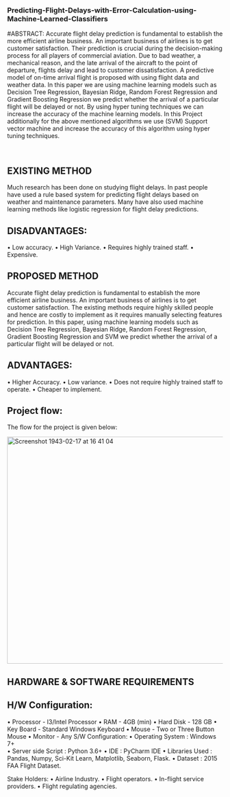 ### Predicting-Flight-Delays-with-Error-Calculation-using-Machine-Learned-Classifiers

#ABSTRACT:
Accurate flight delay prediction is fundamental to establish the more efficient airline business. An important business of airlines is to get customer satisfaction. Their prediction is crucial during the decision-making process for all players of commercial aviation. Due to bad weather, a mechanical reason, and the late arrival of the aircraft to the point of departure, flights delay and lead to customer dissatisfaction. A predictive model of on-time arrival flight is proposed with using flight data and weather data. In this paper we are using machine learning models such as Decision Tree Regression, Bayesian Ridge, Random Forest Regression and Gradient Boosting Regression we predict whether the arrival of a particular flight will be delayed or not. By using hyper tuning techniques we can increase the accuracy of the machine learning models.  In this Project additionally for the above mentioned algorithms we use (SVM) Support vector machine and increase the accuracy of this algorithm using hyper tuning techniques.


 
## EXISTING METHOD
Much research has been done on studying flight delays. In past people have used a rule based system for predicting flight delays based on weather and maintenance parameters. Many have also used machine learning methods like logistic regression for flight delay predictions.

## DISADVANTAGES:	
•	Low accuracy.
•	High Variance.
•	Requires highly trained staff.
•	Expensive.

## PROPOSED METHOD
Accurate flight delay prediction is fundamental to establish the more efficient airline business. An important business of airlines is to get customer satisfaction. The existing methods require highly skilled people and hence are costly to implement as it requires manually selecting features for prediction. In this paper, using machine learning models such as Decision Tree Regression, Bayesian Ridge, Random Forest Regression, Gradient Boosting Regression and SVM we predict whether the arrival of a particular flight will be delayed or not.

## ADVANTAGES:
•	Higher Accuracy.
•	Low variance.
•	Does not require highly trained staff to operate.
•	Cheaper to implement. 
## Project flow:
The flow for the project is given below:






<img width="529" alt="Screenshot 1943-02-17 at 16 41 04" src="https://user-images.githubusercontent.com/33627234/117466557-24d4bc00-af53-11eb-8f90-c9bc42d61f91.png">










## HARDWARE & SOFTWARE REQUIREMENTS
## H/W Configuration:
•	Processor            	             	- I3/Intel Processor
•	RAM                                       - 4GB (min)
•	Hard Disk                                - 128 GB
•	Key Board                               - Standard Windows Keyboard
•	Mouse                                      - Two or Three Button Mouse
•	Monitor                                    - Any
S/W Configuration:
•	Operating System             	: Windows 7+		
•	Server side Script             	: Python 3.6+
•	IDE					: PyCharm IDE 
•	Libraries Used			: Pandas,  Numpy,  Sci-Kit Learn, 							  Matplotlib,  Seaborn, Flask.
•	Dataset				: 2015 FAA Flight Dataset.


Stake Holders:
•	Airline Industry.
•	Flight operators.
•	In-flight service providers.
•	Flight regulating agencies.

